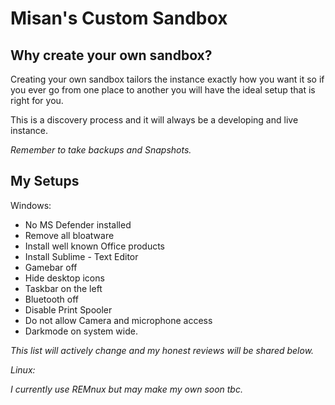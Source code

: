 # Misan's Custom Sandbox

## Why create your own sandbox?

Creating your own sandbox tailors the instance exactly how you want it so if you ever go from one place to another you will have the ideal setup that is right for you.



This is a discovery process and it will always be a developing and live instance.&#x20;

_Remember to take backups and Snapshots._



## My Setups

Windows:

* No MS Defender installed
* Remove all bloatware
* Install well known Office products
* Install Sublime - Text Editor
* Gamebar off
* Hide desktop icons
* Taskbar on the left
* Bluetooth off
* Disable Print Spooler
* Do not allow Camera and microphone access
* Darkmode on system wide.

_This list will actively change and my honest reviews will be shared below._

_Linux:_

_I currently use REMnux but may make my own soon tbc._
